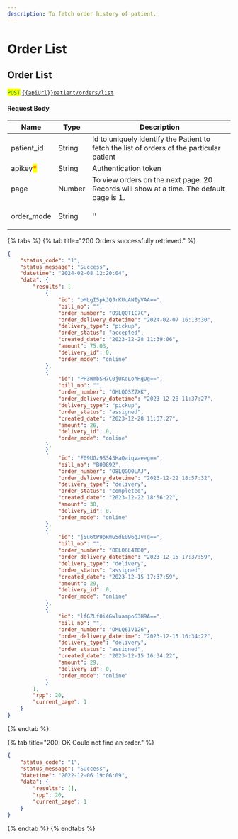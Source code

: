 ```yaml
---
description: To fetch order history of patient.
---
```


# Order List

## Order List

<mark style="color:green;">`POST`</mark> [`{{apiUrl}}patient/orders/list`](https://api.evitalrx.in/v1/patient/orders/list)

#### Request Body

| Name                                     | Type   | Description                                                                                                                                                                                                                                                                                                                                                      |
| ---------------------------------------- | ------ | ---------------------------------------------------------------------------------------------------------------------------------------------------------------------------------------------------------------------------------------------------------------------------------------------------------------------------------------------------------------- |
| patient\_id                              | String | Id to uniquely identify the Patient to fetch the list of orders of the particular patient                                                                                                                                                                                                                                                                        |
| apikey<mark style="color:red;">\*</mark> | String | Authentication token                                                                                                                                                                                                                                                                                                                                             |
| page                                     | Number | To view orders on the next page. 20 Records will show at a time. The default page is 1.                                                                                                                                                                                                                                                                          |
| order\_mode                              | String | <p>'' | 'online' | 'offline'</p><p></p><p>Default: ''</p><p></p><p>If it is online, then only online orders will be fetched of the patients. </p><p></p><p>If provided offline, then only offline orders will be fetched from patients. </p><p></p><p>If not provided, or provided as '' then, it will fetch both online and offline orders of the patient. </p> |

{% tabs %}
{% tab title="200 Orders successfully retrieved." %}
```json
{
    "status_code": "1",
    "status_message": "Success",
    "datetime": "2024-02-08 12:20:04",
    "data": {
        "results": [
            {
                "id": "bMLgI5pkJQJrKUqANIyVAA==",
                "bill_no": "",
                "order_number": "O9LQOT1C7C",
                "order_delivery_datetime": "2024-02-07 16:13:30",
                "delivery_type": "pickup",
                "order_status": "accepted",
                "created_date": "2023-12-28 11:39:06",
                "amount": 75.03,
                "delivery_id": 0,
                "order_mode": "online"
            },
            {
                "id": "PP3WmbSH7C0jUKdLohRgOg==",
                "bill_no": "",
                "order_number": "OHLQOSZ7XK",
                "order_delivery_datetime": "2023-12-28 11:37:27",
                "delivery_type": "pickup",
                "order_status": "assigned",
                "created_date": "2023-12-28 11:37:27",
                "amount": 26,
                "delivery_id": 0,
                "order_mode": "online"
            },
            {
                "id": "F09UGz9S343HaQaiqvaeeg==",
                "bill_no": "B00892",
                "order_number": "O8LQGO0LAJ",
                "order_delivery_datetime": "2023-12-22 18:57:32",
                "delivery_type": "delivery",
                "order_status": "completed",
                "created_date": "2023-12-22 18:56:22",
                "amount": 30,
                "delivery_id": 0,
                "order_mode": "online"
            },
            {
                "id": "jSu6tP9pRmG5dE096gJvTg==",
                "bill_no": "",
                "order_number": "OELQ6L4TDQ",
                "order_delivery_datetime": "2023-12-15 17:37:59",
                "delivery_type": "delivery",
                "order_status": "assigned",
                "created_date": "2023-12-15 17:37:59",
                "amount": 29,
                "delivery_id": 0,
                "order_mode": "online"
            },
            {
                "id": "lfGZLf0i4Gwluampo63H9A==",
                "bill_no": "",
                "order_number": "OMLQ6IV126",
                "order_delivery_datetime": "2023-12-15 16:34:22",
                "delivery_type": "delivery",
                "order_status": "assigned",
                "created_date": "2023-12-15 16:34:22",
                "amount": 29,
                "delivery_id": 0,
                "order_mode": "online"
            }
        ],
        "rpp": 20,
        "current_page": 1
    }
}
```
{% endtab %}

{% tab title="200: OK Could not find an order." %}
```json
{
    "status_code": "1",
    "status_message": "Success",
    "datetime": "2022-12-06 19:06:09",
    "data": {
        "results": [],
        "rpp": 20,
        "current_page": 1
    }
}
```
{% endtab %}
{% endtabs %}


